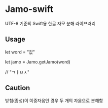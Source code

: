 # Jamo-swift
UTF-8 기준의 Swift용 한글 자모 분해 라이브러리

## Usage
let word = "값"

let jamo = Jamo.getJamo(word) 

// "ㄱㅏㅂㅅ"

## Caution
받침(종성)이 이중자음인 경우 두 개의 자음으로 분해함
